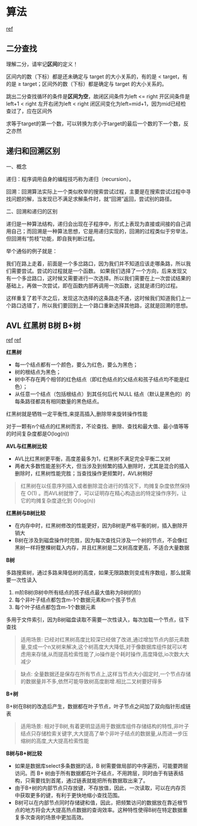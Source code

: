 # 算法

[ref](https://space.bilibili.com/206214)

## 二分查找

理解二分，请牢记**区间**的定义！

区间内的数（下标）都是还未确定与 target 的大小关系的，有的是 < target，有的是 ≥ target；区间外的数（下标）都是确定与 target 的大小关系的。

跳出二分查找循环的条件是**区间为空**，故闭区间条件为left <= right 开区间条件是left+1 < right 左开右闭为left < right
闭区间变化为left=mid+1，因为mid已经检查过了，应在区间外

求等于target的第一个数，可以转换为求小于target的最后一个数的下一个数，反之亦然

## 递归和回溯区别

一、概念

递归：程序调用自身的编程技巧称为递归（recursion）。

回溯：回溯算法实际上一个类似枚举的搜索尝试过程，主要是在搜索尝试过程中寻找问题的解，当发现已不满足求解条件时，就“回溯”返回，尝试别的路径。

二、回溯和递归的区别

递归是一种算法结构，递归会出现在子程序中，形式上表现为直接或间接的自己调用自己；而回溯是一种算法思想，它是用递归实现的，回溯的过程类似于穷举法，但回溯有“剪枝”功能，即自我判断过程。

举个通俗的例子就是：

我们在路上走着，前面是一个多岔路口，因为我们并不知道应该走哪条路，所以我们需要尝试。尝试的过程就是一个函数。
如果我们选择了一个方向，后来发现又有一个多岔路口，这时候又需要进行一次选择。所以我们需要在上一次尝试结果的基础上，再做一次尝试，即在函数内部再调用一次函数，这就是递归的过程。

这样重复了若干次之后，发现这次选择的这条路走不通，这时候我们知道我们上一个路口选错了，所以我们要回到上一个路口重新选择其他路，这就是回溯的思想。


## AVL 红黑树 B树 B+树

[ref](https://zhuanlan.zhihu.com/p/602681852)
[ref](https://zhuanlan.zhihu.com/p/93369069)

**红黑树**

- 每一个结点都有一个颜色，要么为红色，要么为黑色；
- 树的根结点为黑色；
- 树中不存在两个相邻的红色结点（即红色结点的父结点和孩子结点均不能是红色）；
- 从任意一个结点（包括根结点）到其任何后代 NULL 结点（默认是黑色的）的每条路径都具有相同数量的黑色结点。

红黑树就是牺牲一定平衡性,来提高插入,删除带来旋转操作性能

对于一颗有n个结点的红黑树而言，不论查找、删除、查找和最大值、最小值等等的时间复杂度都是O(log(n))

**AVL与红黑树比较**

- AVL比红黑树更平衡，高度差最多为1，红黑树不满足完全平衡二叉树
- 两者大多数性能差别不大，但当涉及到频繁的插入删除时，尤其是混合的插入删除时，红黑树性能完胜；当查找操作更频繁时，AVL树稍好

>红黑树在以任意序列插入或者删除混合进行的情况下，均摊复杂度依然保持在 O(1) 。而AVL树就惨了，可以证明存在精心构造出的特定操作序列，让它的均摊复杂度退化到 O(log(n))

**红黑树与B树比较**

- 在内存中时，红黑树修改的性能更好，因为B树是严格平衡的树，插入删除开销大
- B树在涉及到磁盘操作时完胜，因为每次查找只涉及一个树的节点，不会像红黑树一样将整棵树载入内存，并且红黑树是二叉树高度更高，不适合大量数据

**B树**

多路搜索树，通过多路来降低树的高度，如果无限路数则变成有序数组，那么就需要一次性读入

1. m阶B树(B树中所有结点的孩子结点最大值称为B树的阶)
2. 每个非叶子结点都包含m-1个数据元素和m个孩子节点
3. 每个叶子结点都包含m-1个数据元素

多用于文件索引，因为B树磁盘读取不需要一次性读入，每次加载一个节点，往下查找

>适用场景:
已经对红黑树高度比较深已经做了改进,通过增加节点内部元素数量,变成一个n叉树来解决,这个树高度大大降低,对于像数据库组件就可以考虑用来存储,从而提高检索性能了,io操作是个耗时操作,高度降低,io次数大大减少

>缺点:
全量数据还是保存在所有节点上,这样当节点大小固定时,一个节点存储的数据量并不多,依然可能导致树高度剧增.相比二叉树要好得多

**B+树**

B+树在B树的改造后产生，数据都在叶子节点，叶子节点之间加了双向指针形成链表

>适用场景:
相对于B树,有着更明显适用于数据库组件存储结构的特性,非叶子结点只存储检索关键字,大大提高了单个非叶子结点的数据量,从而进一步压缩树的高度,大大提高检索性能

**B树与B+树比较**

- 如果是数据库select多条数据的话，B 树需要做局部的中序遍历，可能要跨层访问。而 B+ 树由于所有数据都在叶子结点，不用跨层，同时由于有链表结构，只需要找到首尾，通过链表就能把所有数据取出来了。
- 由于B+树的内部节点只存放键，不存放值，因此，一次读取，可以在内存页中获取更多的键，有利于更快地缩小查找范围。
- B树可以在内部节点同时存储键和值，因此，把频繁访问的数据放在靠近根节点的地方将会大大提高热点数据的查询效率。这种特性使得B树在特定数据重复多次查询的场景中更加高效。